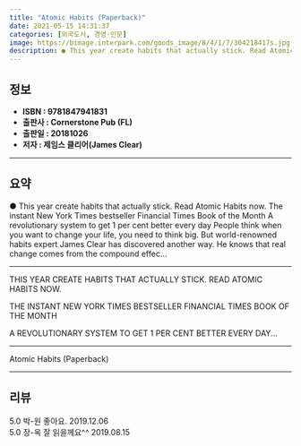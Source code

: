 ```yaml
---
title: "Atomic Habits (Paperback)"
date: 2021-05-15 14:31:37
categories: [외국도서, 경영-인문]
image: https://bimage.interpark.com/goods_image/8/4/1/7/304218417s.jpg
description: ● This year create habits that actually stick. Read Atomic Habits now. The instant New York Times bestseller Financial Times Book of the Month A revolutionar
---
```


## **정보**

- **ISBN : 9781847941831**
- **출판사 : Cornerstone Pub (FL)**
- **출판일 : 20181026**
- **저자 : 제임스 클리어(James Clear)**

------



## **요약**

●  This year create habits that actually stick. Read Atomic Habits now.  The instant New York Times bestseller Financial Times Book of the Month  A revolutionary system to get 1 per cent better every day People think when you want to change your life, you need to think big. But world-renowned habits expert James Clear has discovered another way. He knows that real change comes from the compound effec...

------

THIS YEAR CREATE HABITS THAT ACTUALLY STICK. READ ATOMIC HABITS NOW.


THE INSTANT NEW YORK TIMES BESTSELLER
FINANCIAL TIMES BOOK OF THE MONTH


A REVOLUTIONARY SYSTEM TO GET 1 PER CENT BETTER EVERY DAY... 

------


Atomic Habits (Paperback) 

------


## **리뷰** 

5.0 박-원 좋아요. 2019.12.06 <br/>5.0 장-옥 잘 읽을께요^^ 2019.08.15 <br/>